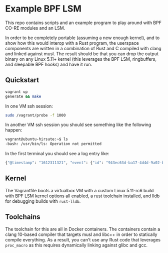 # Example BPF LSM

This repo contains scripts and an example program to play around with BPF CO-RE modules and an LSM.

In order to be completely portable (assuming a new enough kernel), and to show how this would interop with a Rust program, the userspace components are written in a combination of Rust and C compiled with clang and linked against musl. The result should be that you can drop the output binary on any Linux 5.11+ kernel (this leverages the BPF LSM, ringbuffers, and sleepable BPF hooks) and have it run.

## Quickstart

```bash
vagrant up
generate && make
```

In one VM ssh session:

```bash
sudo /vagrant/probe -f 1000
```

In another VM ssh session you should see something like the following happen:

```bash
vagrant@ubuntu-hirsute:~$ ls
-bash: /usr/bin/ls: Operation not permitted
```

In the first terminal you should see a log entry like:

```bash
{"@timestamp": "1612311321", "event": {"id": "943ec63d-ba17-4d4d-9a02-b61b9e103e2c", "kind": "event", "category": "process", "action": "execution-denied", "type": "start", "module": "bpf-lsm", "provider": "bprm-check-security", "sequence": "0"}, "host": {"hostname": "ubuntu-hirsute", "ip": ["10.0.2.15", "fe80::45:b3ff:fe9e:e735"], "mac": ["02:45:b3:9e:e7:35"], "uptime": "51", "os": {"type": "linux", "name": "Ubuntu", "kernel": "5.11.0-rc6-bpf-lsm"}}, "process": {"pid": 1608, "entity_id": "438a54f19a1430d9a6ce79433c3af8dc5bf0ab6e4427c872da54befc2d205628", "name": "ls", "ppid": 1492, "executable": "/usr/bin/ls", "args_count": "2", "start": "1612311321", "thread.id": "1608", "parent": {"pid": 1492, "entity_id": "da3de02e9f2a9faf7387db10ee9fa3952b8406fa37563f1351e4504f8b517ebe", "name": "bash", "ppid": 1491, "start": "1612311305", "thread.id": "1492"}}, "user": {"id": "1000", "name": "vagrant", "group": {"id": "1000", "name": "vagrant"}, "effective": {"id": "1000", "name": "vagrant", "group": {"id": "1000", "name": "vagrant"}}}}
```

## Kernel

The Vagrantfile boots a virtualbox VM with a custom Linux 5.11-rc6 build with BPF LSM kernel options
all enabled, a rust toolchain installed, and lldb for debugging builds with `rust-lldb`.

## Toolchains

The toolchain for this are all in Docker containers. The containers contain a clang 10-based compiler
that targets musl and libc++ in order to statically compile everything. As a result, you can't use any
Rust code that leverages `proc_macro` as this requires dynamically linking against glibc and gcc.
